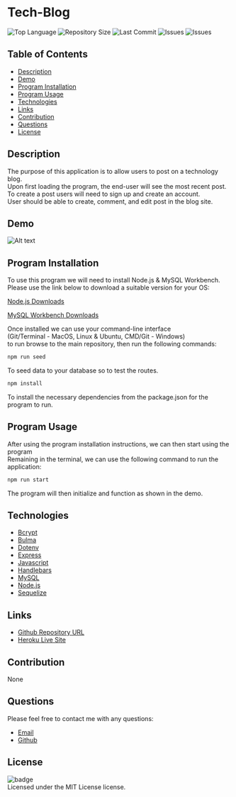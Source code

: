 # Tech-Blog
![Top Language](https://img.shields.io/github/languages/top/Kpetiote/Tech-Blog)
![Repository Size](https://img.shields.io/github/repo-size/Kpetiote/Tech-Blog)
![Last Commit](https://img.shields.io/github/last-commit/Kpetiote/Tech-Blog)
![Issues](https://img.shields.io/github/issues/Kpetiote/Tech-Blog)
![Issues](https://img.shields.io/github/issues/Kpetiote/Tech-Blog)

## Table of Contents
* [Description](#description)
* [Demo](#demo)
* [Program Installation](#program-installation)
* [Program Usage](#program-usage)
* [Technologies](#technologies)
* [Links](#links)
* [Contribution](#contribution)
* [Questions](#questions)
* [License](#license)

## Description
The purpose of this application is to allow users to post on a technology blog.\
Upon first loading the program, the end-user will see the most recent post.\
To create a post users will need to sign up and create an account.\
User should be able to create, comment, and edit post in the blog site.

## Demo
![Alt text](./assets/images/tech-blog.gif"Tech-Blog")

## Program Installation
To use this program we will need to install Node.js & MySQL Workbench.\
Please use the link below to download a suitable version for your OS:

[Node.js Downloads](https://nodejs.org/en/download/)

[MySQL Workbench Downloads](https://dev.mysql.com/downloads/workbench/)

Once installed we can use your command-line interface\
(Git/Terminal - MacOS, Linux & Ubuntu, CMD/Git - Windows)\
to run browse to the main repository, then run the following commands:

```bash
npm run seed
```

To seed data to your database so to test the routes.

```bash
npm install
```

To install the necessary dependencies from the package.json for the program to run.

## Program Usage
After using the program installation instructions, we can then start using the program\
Remaining in the terminal, we can use the following command to run the application:

```bash
npm run start
```

The program will then initialize and function as shown in the demo.

## Technologies
- [Bcrypt](https://www.npmjs.com/package/bcrypt)
- [Bulma](https://bulma.io/)
- [Dotenv](https://www.npmjs.com/package/dotenv)
- [Express](https://www.npmjs.com/package/express)
- [Javascript](https://www.javascript.com/)
- [Handlebars](https://www.npmjs.com/package/express-handlebars)
- [MySQL](https://www.mysql.com/)
- [Node.js](https://nodejs.org/en/about/)
- [Sequelize](https://sequelize.org/)

## Links
- [Github Repository URL](https://github.com/Kpetiote/Tech-Blog)
- [Heroku Live Site](https://kenpet-tech-blog.herokuapp.com/)
## Contribution
None

## Questions
Please feel free to contact me with any questions:
- [Email](mailto:kenneth.petiote@gmail.com)
- [Github](https://github.com/Kpetiote)

## License
![badge](https://img.shields.io/badge/license-MIT-yellow)
<br />
Licensed under the MIT License license. 